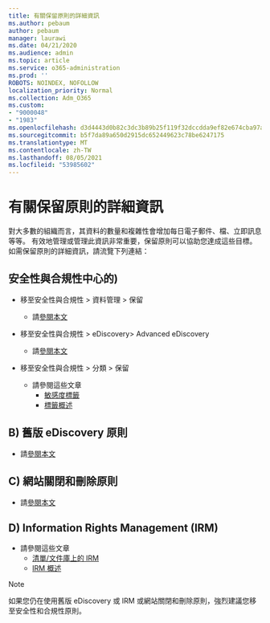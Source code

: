 ```yaml
---
title: 有關保留原則的詳細資訊
ms.author: pebaum
author: pebaum
manager: laurawi
ms.date: 04/21/2020
ms.audience: admin
ms.topic: article
ms.service: o365-administration
ms.prod: ''
ROBOTS: NOINDEX, NOFOLLOW
localization_priority: Normal
ms.collection: Adm_O365
ms.custom:
- "9000048"
- "1983"
ms.openlocfilehash: d3d4443d0b82c3dc3b89b25f119f32dccdda9ef82e674cba97a945af9019ad00
ms.sourcegitcommit: b5f7da89a650d2915dc652449623c78be6247175
ms.translationtype: MT
ms.contentlocale: zh-TW
ms.lasthandoff: 08/05/2021
ms.locfileid: "53985602"
---
```

# <a name="more-info-about-retention-policies"></a>有關保留原則的詳細資訊

對大多數的組織而言，其資料的數量和複雜性會增加每日電子郵件、檔、立即訊息等等。 有效地管理或管理此資訊非常重要，保留原則可以協助您達成這些目標。 如需保留原則的詳細資訊，請流覽下列連結：

## <a name="a-from-security-and-compliance-center"></a>安全性與合規性中心的) 

- 移至安全性與合規性 > 資料管理 > 保留
  - 請[參閱本文](https://docs.microsoft.com/microsoft-365/compliance/retention-policies)

- 移至安全性與合規性 > eDiscovery> Advanced eDiscovery 
  - 請[參閱本文](https://docs.microsoft.com/microsoft-365/compliance/ediscovery-cases)

- 移至安全性與合規性 > 分類 > 保留
  - 請參閱這些文章
    - [敏感度標籤](https://docs.microsoft.com/microsoft-365/compliance/sensitivity-labels)
    - [標籤概述](https://docs.microsoft.com/microsoft-365/compliance/labels)

## <a name="b-legacy-ediscovery-policies"></a>B) 舊版 eDiscovery 原則

- 請[參閱本文](https://support.office.com/article/Set-up-an-eDiscovery-Center-in-SharePoint-Online-A18F8975-AA7F-43B4-A7D6-001D14744D8E)

## <a name="c-site-closure-and-deletion-policies"></a>C) 網站關閉和刪除原則

- 請[參閱本文](https://support.office.com/article/Use-policies-for-site-closure-and-deletion-A8280D82-27FD-48C5-9ADF-8A5431208BA5)  

## <a name="d-information-rights-management-irm"></a>D) Information Rights Management (IRM) 

- 請參閱這些文章
  - [清單/文件庫上的 IRM](https://support.office.com/article/apply-information-rights-management-to-a-list-or-library-3bdb5c4e-94fc-4741-b02f-4e7cc3c54aa1)
  - [IRM 概述](https://support.office.com/article/create-and-apply-information-management-policies-eb501fe9-2ef6-4150-945a-65a6451ee9e9)

> [!Note]
> 如果您仍在使用舊版 eDiscovery 或 IRM 或網站關閉和刪除原則，強烈建議您移至安全性和合規性原則。
